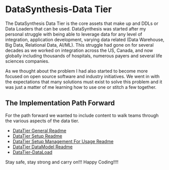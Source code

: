 # DataSynthesis-Data Tier
The DataSynthesis Data Tier is the core assets that make up and DDLs or Data Loaders that can be used.
DataSynthesis was started after my personal struggle with being able to leverage
data for any level of integration, application development, varying data related
(Data Warehouse, Big Data, Relational Data, AI/ML). This struggle had gone on for 
several decades as we worked on integration across the US, Canada, and now globally including
thousands of hospitals, numerous payers and several life sciences companies. 

As we thought about the problem I had also started to become more focused on open source
software and industry initiatives. We went in with the expectations that many solutions must exist
to solve this problem and it was just a matter of me learning how to use one or stitch a few together.

## The Implementation Path Forward

For the path forward we wanted to include content to walk teams through the various aspects of the 
data tier.

* [DataTier General Readme](https://github.com/RedHat-Healthcare/DataSynthesis/blob/master/DataTier/DataSynthesis-DataTier-General.md)
* [DataTier Setup Readme](https://github.com/RedHat-Healthcare/DataSynthesis/blob/master/DataTier/DataSynthesis-DataTier-Setup.md)
* [DataTier Setup Management For Usage Readme](https://github.com/RedHat-Healthcare/DataSynthesis/blob/master/DataTier/DataSynthesis-DataTier-PlatformSetupMgmt.md)
* [DataTier DataModel Readme](https://github.com/RedHat-Healthcare/DataSynthesis/blob/master/DataTier/DataSynthesis-DataTier-DataModel.md)
* [DataTier-DataLoad](https://github.com/RedHat-Healthcare/DataSynthesis/blob/master/DataTier/DataTier-DataLoad.md)

Stay safe, stay strong and carry on!!! Happy Coding!!!!
